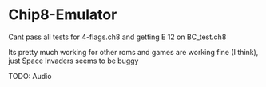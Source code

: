 # Chip8-Emulator

Cant pass all tests for 4-flags.ch8 and getting E 12 on BC_test.ch8

Its pretty much working for other roms and games are working fine (I think), just Space Invaders seems to be buggy

TODO:
Audio
